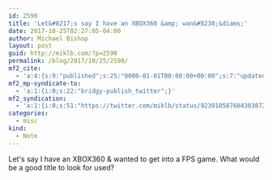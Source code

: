 ```yaml
---
id: 2590
title: 'Let&#8217;s say I have an XBOX360 &amp; wan&#8230;&diams;'
date: 2017-10-25T02:27:05-04:00
author: Michael Bishop
layout: post
guid: http://miklb.com/?p=2590
permalink: /blog/2017/10/25/2590/
mf2_cite:
  - 'a:4:{s:9:"published";s:25:"0000-01-01T00:00:00+00:00";s:7:"updated";s:25:"0000-01-01T00:00:00+00:00";s:8:"category";a:1:{i:0;s:0:"";}s:6:"author";a:0:{}}'
mf2_mp-syndicate-to:
  - 'a:1:{i:0;s:22:"bridgy-publish_twitter";}'
mf2_syndication:
  - 'a:1:{i:0;s:51:"https://twitter.com/miklb/status/923010587604303872";}'
categories:
  - misc
kind:
  - Note
---
```

Let's say I have an XBOX360 & wanted to get into a FPS game. What would be a good title to look for used?
